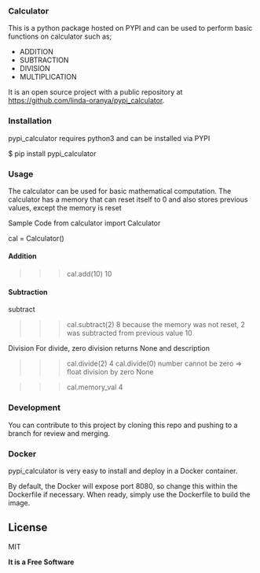 ### Calculator 

This is a python package hosted on PYPI and can be used to perform basic functions on calculator such as;
- ADDITION
- SUBTRACTION
- DIVISION
- MULTIPLICATION

It is an open source project with a public repository at https://github.com/linda-oranya/pypi_calculator.



### Installation

pypi_calculator requires python3 and can be installed via PYPI

$ pip install pypi_calculator



### Usage
The calculator can be used for basic mathematical computation. The calculator has a memory that can reset itself to 0 and also stores previous values, except the memory is reset


Sample Code
from calculator import Calculator

cal = Calculator()
#### Addition
>>> cal.add(10)
10

#### Subtraction
subtract

>>> cal.subtract(2)
8
because the memory was not reset, 2 was subtracted from previous value 10

Division
For divide, zero division returns None and description

>>> cal.divide(2)
4
>>> cal.divide(0)
number cannot be zero => float division by zero
None

>>> cal.memory_val
4

### Development
You can contribute to this project by cloning this repo and pushing to a branch for review and merging.

### Docker
pypi_calculator is very easy to install and deploy in a Docker container.

By default, the Docker will expose port 8080, so change this within the
Dockerfile if necessary. When ready, simply use the Dockerfile to
build the image.

## License

MIT

**It is a Free Software**